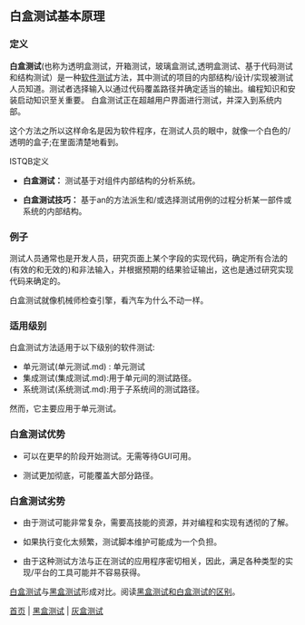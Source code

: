## 白盒测试基本原理

### 定义

**白盒测试**(也称为透明盒测试，开箱测试，玻璃盒测试,透明盒测试、基于代码测试和结构测试）是一种[软件测试](软件测试.md)方法，其中测试的项目的内部结构/设计/实现被测试人员知道。测试者选择输入以通过代码覆盖路径并确定适当的输出。编程知识和安装启动知识至关重要。 白盒测试正在超越用户界面进行测试，并深入到系统内部。

这个方法之所以这样命名是因为软件程序，在测试人员的眼中，就像一个白色的/透明的盒子;在里面清楚地看到。

ISTQB定义

- **白盒测试：** 测试基于对组件内部结构的分析系统。

- **白盒测试技巧：** 基于an的方法派生和/或选择测试用例的过程分析某一部件或系统的内部结构。

### 例子

测试人员通常也是开发人员，研究页面上某个字段的实现代码，确定所有合法的(有效的和无效的)和非法输入，并根据预期的结果验证输出，这也是通过研究实现代码来确定的。

白盒测试就像机械师检查引擎，看汽车为什么不动一样。

### 适用级别

白盒测试方法适用于以下级别的软件测试:

- 单元测试(单元测试.md) : 单元测试
- 集成测试(集成测试.md):用于单元间的测试路径。
- 系统测试(系统测试.md):用于子系统间的测试路径。

然而，它主要应用于单元测试。

### 白盒测试优势

- 可以在更早的阶段开始测试。无需等待GUI可用。

- 测试更加彻底，可能覆盖大部分路径。

### 白盒测试劣势

- 由于测试可能非常复杂，需要高技能的资源，并对编程和实现有透彻的了解。

- 如果执行变化太频繁，测试脚本维护可能成为一个负担。

- 由于这种测试方法与正在测试的应用程序密切相关，因此，满足各种类型的实现/平台的工具可能并不容易获得。

[白盒测试](白盒测试.md)与[黑盒测试](黑盒测试.md)形成对比。阅读[黑盒测试和白盒测试的区别](黑盒测试和白盒测试的区别.md)。


[首页](index.md)  |  [黑盒测试](黑盒测试.md)  |  [灰盒测试](灰盒测试.md) 
